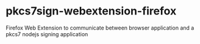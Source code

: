 # pkcs7sign-webextension-firefox
Firefox Web Extension to communicate between browser application and a pkcs7 nodejs signing application
